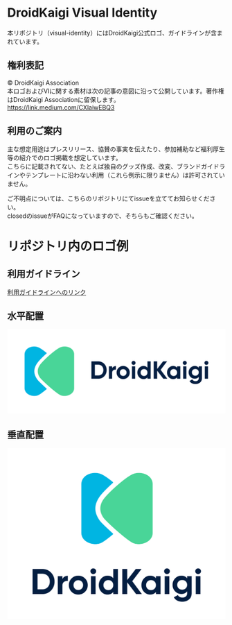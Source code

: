 # DroidKaigi Visual Identity

本リポジトリ（visual-identity）にはDroidKaigi公式ロゴ、ガイドラインが含まれています。

## 権利表記

© DroidKaigi Association  
本ロゴおよびVIに関する素材は次の記事の意図に沿って公開しています。著作権はDroidKaigi Associationに留保します。  
https://link.medium.com/CXlaiwEBQ3

## 利用のご案内

主な想定用途はプレスリリース、協賛の事実を伝えたり、参加補助など福利厚生等の紹介でのロゴ掲載を想定しています。  
こちらに記載されてない、たとえば独自のグッズ作成、改変、ブランドガイドラインやテンプレートに沿わない利用（これら例示に限りません）は許可されていません。

ご不明点については、こちらのリポジトリにてissueを立ててお知らせください。  
closedのissueがFAQになっていますので、そちらもご確認ください。

# リポジトリ内のロゴ例

## 利用ガイドライン

[利用ガイドラインへのリンク](https://github.com/DroidKaigi/visual-identity/blob/master/Guideline.pdf)

## 水平配置
![水平ロゴ](https://github.com/DroidKaigi/visual-identity/blob/master/Logo/jpg/Horizontal.jpg)

## 垂直配置
![垂直ロゴ](https://github.com/DroidKaigi/visual-identity/blob/master/Logo/jpg/Vertical.jpg)


